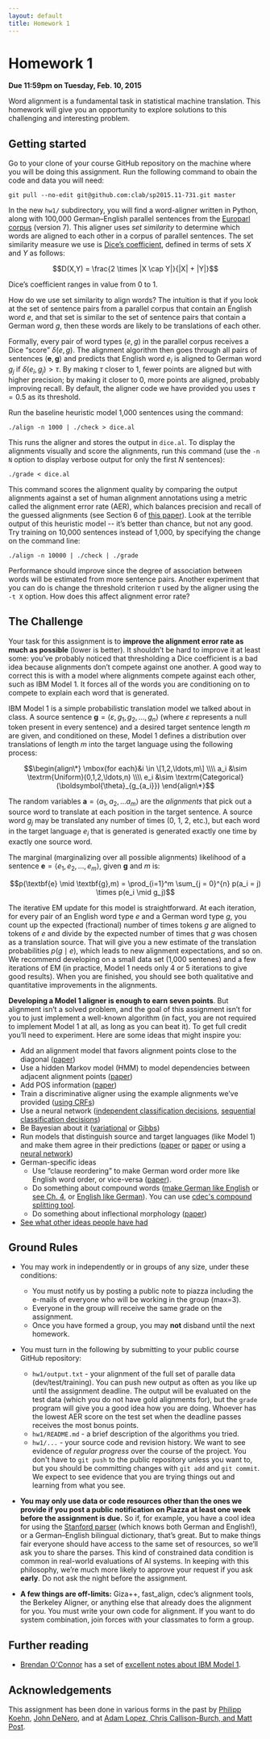 ```yaml
---
layout: default
title: Homework 1
---
```

# Homework 1

**Due 11:59pm on Tuesday, Feb. 10, 2015**

Word alignment is a fundamental task in statistical machine translation. This homework will give you an opportunity to explore solutions to this challenging and interesting problem.

## Getting started

Go to your clone of your course GitHub repository on the machine where you will be doing this assignment. Run the following command to obain the code and data you will need:

    git pull --no-edit git@github.com:clab/sp2015.11-731.git master

In the new `hw1/` subdirectory, you will find a word-aligner written in Python, along with 100,000 German–English parallel sentences from the [Europarl corpus](http://www.statmt.org/europarl/) (version 7). This aligner uses *set similarity* to determine which words are aligned to each other in a corpus of parallel sentences. The set similarity measure we use is [Dice’s coefficient](http://en.wikipedia.org/wiki/Dice's_coefficient), defined in terms of sets $X$ and $Y$ as follows:

$$D(X,Y) = \frac{2 \times |X \cap Y|}{|X| + |Y|}$$

Dice’s coefficient ranges in value from $0$ to $1$.

How do we use set similarity to align words? The intuition is that if you look at the set of sentence pairs from a parallel corpus that contain an English word $e$, and that set is similar to the set of sentence pairs that contain a German word $g$, then these words are likely to be translations of each other.

Formally, every pair of word types $(e,g)$ in the parallel corpus receives a Dice “score” $\delta(e,g)$. The alignment algorithm then goes through all pairs of sentences $(\textbf{e},\textbf{g})$ and predicts that English word $e_i$ is aligned to German word $g_j$ if $\delta(e_i,g_j) > \tau$. By making $\tau$ closer to $1$, fewer points are aligned but with higher precision; by making it closer to $0$, more points are aligned, probably improving recall. By default, the aligner code we have provided you uses $\tau = 0.5$ as its threshold.

Run the baseline heuristic model 1,000 sentences using the command:

    ./align -n 1000 | ./check > dice.al

This runs the aligner and stores the output in `dice.al`. To display the alignments visually and score the alignments, run this command (use the `-n N` option to display verbose output for only the first $N$ sentences):

    ./grade < dice.al

This command scores the alignment quality by comparing the output alignments against a set of human alignment annotations using a metric called the alignment error rate (AER), which balances precision and recall of the guessed alignments (see Section 6 of [this paper](http://aclweb.org/anthology-new/P/P00/P00-1056.pdf)). Look at the terrible output of this heuristic model -- it’s better than chance, but not any good. Try training on 10,000 sentences instead of 1,000, by specifying the change on the command line:

    ./align -n 10000 | ./check | ./grade

Performance should improve since the degree of association between words will be estimated from more sentence pairs. Another experiment that you can do is change the threshold criterion $\tau$ used by the aligner using the `-t X` option. How does this affect alignment error rate?

## The Challenge

Your task for this assignment is to **improve the alignment error rate as much as possible** (lower is better). It shouldn’t be hard to improve it at least some: you’ve probably noticed that thresholding a Dice coefficient is a bad idea because alignments don’t compete against one another. A good way to correct this is with a model where alignments compete against each other, such as IBM Model 1. It forces all of the words you are conditioning on to compete to explain each word that is generated.

IBM Model 1 is a simple probabilistic translation model we talked about in class. A source sentence $\textbf{g} = \langle \varepsilon, g_1, g_2 , \ldots , g_{n} \rangle$ (where $\varepsilon$ represents a null token present in every sentence) and a desired target sentence length $m$ are given, and conditioned on these, Model 1 defines a distribution over translations of length $m$ into the target language using the following process:

$$\begin{align\*} \mbox{for each}&i \in \[1,2,\ldots,m\] \\\\
a_i &\sim \textrm{Uniform}(0,1,2,\ldots,n) \\\\
e_i &\sim \textrm{Categorical}(\boldsymbol{\theta}_{g_{a_i}})
\end{align\*}$$

The random variables $\textbf{a} = \langle a_1,a_2, \ldots a_m \rangle$ are the *alignments* that pick out a source word to translate at each position in the target sentence. A source word $g_j$ may be translated any number of times (0, 1, 2, etc.), but each word in the target language $e_i$ that is generated is generated exactly one time by exactly one source word.

The marginal (marginalizing over all possible alignments) likelihood of a sentence $\textbf{e} = \langle e_1, e_2, \ldots , e_m \rangle$, given $\textbf{g}$ and $m$ is:

$$p(\textbf{e} \mid \textbf{g},m) = \prod_{i=1}^m \sum_{j = 0}^{n} p(a_i = j) \times p(e_i \mid g_j)$$

The iterative EM update for this model is straightforward. At each iteration, for every pair of an English word type $e$ and a German word type $g$, you count up the expected (fractional) number of times tokens $g$ are aligned to tokens of $e$ and divide by the expected number of times that $g$ was chosen as a translation source. That will give you a new estimate of the translation probabilities $p(g \mid e)$, which leads to new alignment expectations, and so on. We recommend developing on a small data set (1,000 sentenes) and a few iterations of EM (in practice, Model 1 needs only 4 or 5 iterations to give good results). When you are finished, you should see both qualitative and quantitative improvements in the alignments.

**Developing a Model 1 aligner is enough to earn seven points**. But alignment isn’t a solved problem, and the goal of this assignment isn’t for you to just implement a well-known algorithm (in fact, you are not required to implement Model 1 at all, as long as you can beat it). To get full credit you’ll need to experiment. Here are some ideas that might inspire you:

 * Add an alignment model that favors alignment points close to the diagonal ([paper](http://aclweb.org/anthology/N/N13/N13-1073.pdf))
 * Use a hidden Markov model (HMM) to model dependencies between adjacent alignment points ([paper](http://aclweb.org/anthology-new/C/C96/C96-2141.pdf))
 * Add POS information ([paper](http://acl.ldc.upenn.edu/W/W02/W02-1012.pdf))
 * Train a discriminative aligner using the example alignments we’ve provided ([using CRFs](http://aclweb.org/anthology-new/P/P06/P06-1009.pdf))
 * Use a neural network ([independent classification decisions](http://www.aclweb.org/anthology/P13-1017.pdf), [sequential classification decisions](http://www.aclweb.org/anthology/P14-1138.pdf))
 * Be Bayesian about it ([variational](http://www.cs.rochester.edu/~gildea/pubs/riley-gildea-acl12.pdf) or [Gibbs](http://aclweb.org/anthology/P/P11/P11-2032.pdf))
 * Run models that distinguish source and target languages (like Model 1) and make them agree in their predictions ([paper](http://aclweb.org/anthology-new/N/N06/N06-1014.pdf) or [paper](http://www.denero.org/content/pubs/acl11_denero_dual.pdf) or using a [neural network](http://aclweb.org/anthology/H05-1009))
 * German-specific ideas
   * Use “clause reordering” to make German word order more like English word order, or vice-versa ([paper](http://www.humanities.mcmaster.ca/~kucerov/ACL2005.pdf)).
   * Do something about compound words ([make German like English](http://homepages.inf.ed.ac.uk/pkoehn/publications/compound2003.pdf) or [see Ch. 4](http://www.cs.cmu.edu/~cdyer/singlespace-thesis.pdf), or [English like German](http://aclweb.org/anthology-new/P/P10/P10-1047.pdf)). You can use [cdec's compound splitting tool](http://www.cdec-decoder.org/).
   * Do something about inflectional morphology ([paper](http://nlp.stanford.edu/~mcclosky/papers/sgwater-emnlp-2005.pdf))
 * [See what other ideas people have had](http://scholar.google.com/scholar?q=word+alignment)

## Ground Rules

 * You may work in independently or in groups of any size, under these conditions:
    * You must notify us by posting a public note to piazza including the e-mails of everyone who will be working in the group (max=3).
    * Everyone in the group will receive the same grade on the assignment.
    * Once you have formed a group, you may **not** disband until the next homework.

 * You must turn in the following by submitting to your public course GitHub repository:
    * `hw1/output.txt` - your alignment of the full set of paralle data (dev/test/training). You can push new output as often as you like up until the assignment deadline. The output will be evaluated on the test data (which you do not have gold alignments for), but the `grade` program will give you a good idea how you are doing. Whoever has the lowest AER score on the test set when the deadline passes receives the most bonus points.
    * `hw1/README.md` - a brief description of the algorithms you tried.
    * `hw1/...` - your source code and revision history. We want to see evidence of *regular progress* over the course of the project. You don't have to `git push` to the public repository unless you want to, but you should be committing changes with `git add` and `git commit`. We expect to see evidence that you are trying things out and learning from what you see.

 * **You may only use data or code resources other than the ones we provide if you post a public notification on Piazza at least one week before the assignment is due.** So if, for example, you have a cool idea for using the [Stanford parser](http://nlp.stanford.edu/software/lex-parser.shtml) (which knows both German and English!), or a German–English bilingual dictionary, that’s great. But to make things fair everyone should have access to the same set of resources, so we’ll ask you to share the parses. This kind of constrained data condition is common in real-world evaluations of AI systems. In keeping with this philosophy, we’re much more likely to approve your request if you ask **early**. Do not ask the night before the assignment.

 * **A few things are off-limits:** Giza++, fast_align, cdec’s alignment tools, the Berkeley Aligner, or anything else that already does the alignment for you. You must write your own code for alignment. If you want to do system combination, join forces with your classmates to form a group.

## Further reading

 * [Brendan O'Connor](http://brenocon.com/) has a set of [excellent notes about IBM Model 1](http://people.cs.umass.edu/~brenocon/inlp2014/notes/model1_em.html).

## Acknowledgements

This assignment has been done in various forms in the past by [Philipp Koehn](http://homepages.inf.ed.ac.uk/pkoehn/), [John DeNero](http://www.denero.org/), and at [Adam Lopez, Chris Callison-Burch, and Matt Post](http://mt-class.org/hw1.html).
